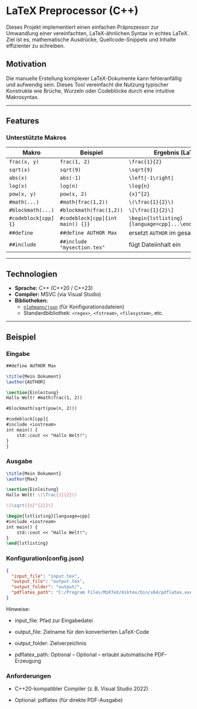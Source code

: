# LaTeX Preprocessor (C++)

Dieses Projekt implementiert einen einfachen Präprozessor zur Umwandlung einer vereinfachten, LaTeX-ähnlichen Syntax in echtes LaTeX. Ziel ist es, mathematische Ausdrücke, Quellcode-Snippets und Inhalte effizienter zu schreiben.

## Motivation

Die manuelle Erstellung komplexer LaTeX-Dokumente kann fehleranfällig und aufwendig sein. Dieses Tool vereinfacht die Nutzung typischer Konstrukte wie Brüche, Wurzeln oder Codeblöcke durch eine intuitive Makrosyntax.

---

## Features

### Unterstützte Makros

| Makro                | Beispiel                        | Ergebnis (LaTeX)                    |
|---------------------|----------------------------------|--------------------------------------|
| `frac(x, y)`        | `frac(1, 2)`                     | `\frac{1}{2}`                        |
| `sqrt(x)`           | `sqrt(9)`                        | `\sqrt{9}`                           |
| `abs(x)`            | `abs(-1)`                        | `\left\|-1\right\|`                  |
| `log(x)`            | `log(n)`                         | `\log{n}`                            |
| `pow(x, y)`         | `pow(x, 2)`                      | `{x}^{2}`                            |
| `#math(...)`        | `#math(frac(1,2))`               | `\(\frac{1}{2}\)`                    |
| `#blockmath(...)`   | `#blockmath(frac(1,2))`          | `\[\frac{1}{2}\]`                    |
| `#codeblock[cpp]{}` | `#codeblock[cpp]{int main() {}}`| `\begin{lstlisting}[language=cpp]...\end{lstlisting}`|
| `##define`          | `##define AUTHOR Max`            | ersetzt `AUTHOR` im gesamten Text    |
| `##include`         | `##include "mysection.tex"`      | fügt Dateiinhalt ein                 |

---

## Technologien

- **Sprache:** C++ (C++20 / C++23)
- **Compiler:** MSVC (via Visual Studio)
- **Bibliotheken:**
  - [`nlohmann/json`](https://github.com/nlohmann/json) (für Konfigurationsdateien)
  - Standardbibliothek: `<regex>`, `<fstream>`, `<filesystem>`, etc.

---

## Beispiel

### Eingabe

```latex
##define AUTHOR Max

\title{Mein Dokument}
\author{AUTHOR}

\section{Einleitung}
Hallo Welt! #math(frac(1, 2))

#blockmath(sqrt(pow(n, 2)))

#codeblock[cpp]{
#include <iostream>
int main() {
    std::cout << "Hallo Welt!";
}
}

```

### Ausgabe 
```latex
\title{Mein Dokument}
\author{Max}

\section{Einleitung}
Hallo Welt! \(\frac{1}{2}\)

\[\sqrt{{n}^{2}}\]

\begin{lstlisting}[language=cpp]
#include <iostream>
int main() {
    std::cout << "Hallo Welt!";
}
\end{lstlisting}
```

### Konfiguration(config.json)

```json
{
  "input_file": "input.tex",
  "output_file": "output.tex",
  "output_folder": "output/",
  "pdflatex_path": "C:/Program Files/MiKTeX/miktex/bin/x64/pdflatex.exe"
}
```

Hinweise:

* input_file: Pfad zur Eingabedatei

* output_file: Zielname für den konvertierten LaTeX-Code

* output_folder: Zielverzeichnis

* pdflatex_path: Optional – Optional – erlaubt automatische PDF-Erzeugung


### Anforderungen 

* C++20-kompatibler Compiler (z. B. Visual Studio 2022)

* Optional: pdflatex (für direkte PDF-Ausgabe)
